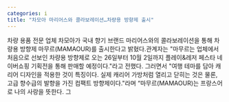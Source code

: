 ```yaml
---
categories: i
title: "차모아 마리어스와 콜라보레이션…차량용 방향제 출시"
---
```

차량 용품 전문 업체 차모아가 국내 향기 브랜드 마리어스와의 콜라보레이션을 통해 차량용 방향제 마무르(MAMAOUR)를 출시한다고 밝혔다.관계자는 "마무르는 업체에서 처음으로 선보인 차량용 방향제로 오는 26일부터 10월 2일까지 플레이&레저 페스타 네이버쇼핑 기획전을 통해 판매할 예정이다."라고 전했다. 그러면서 "여행 테마를 담아 캐리어 디자인을 적용한 것이 특징이다. 실제 캐리어 가방처럼 열리고 닫히는 것은 물론, 고급 향수급의 발향을 가진 컴팩트 방향제이다."라며 “마무르(MAMAOUR)는 프랑스어로 나의 사랑을 뜻한다. 그